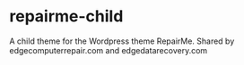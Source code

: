# repairme-child
A child theme for the Wordpress theme RepairMe. Shared by edgecomputerrepair.com and edgedatarecovery.com
